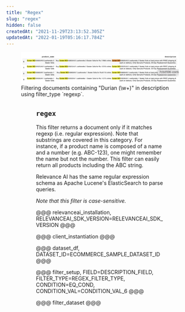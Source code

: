 ```yaml
---
title: "Regex"
slug: "regex"
hidden: false
createdAt: "2021-11-29T23:13:52.305Z"
updatedAt: "2022-01-19T05:16:17.784Z"
---
```

<figure>
<img src="https://github.com/RelevanceAI/RelevanceAI-readme-docs/blob/v1.0.7/docs_template/GENERAL_FEATURES/_assets/regex.png?raw=true" width="2048" alt="7cbd106-contains.png" />
<figcaption>Filtering documents containing "Durian (\w+)" in description using filter_type `regexp`.</figcaption>
<figure>

## `regex`
This filter returns a document only if it matches regexp (i.e. regular expression). Note that substrings are covered in this category. For instance, if a product name is composed of a name and a number (e.g. ABC-123), one might remember the name but not the number. This filter can easily return all products including the ABC string.

Relevance AI has the same regular expression schema as Apache Lucene's ElasticSearch to parse queries.

*Note that this filter is case-sensitive.*

@@@ relevanceai_installation, RELEVANCEAI_SDK_VERSION=RELEVANCEAI_SDK_VERSION @@@

@@@ client_instantiation @@@

@@@ dataset_df, DATASET_ID=ECOMMERCE_SAMPLE_DATASET_ID @@@

@@@ filter_setup, FIELD=DESCRIPTION_FIELD, FILTER_TYPE=REGEX_FILTER_TYPE, CONDITION=EQ_COND, CONDITION_VAL=CONDITION_VAL_6 @@@

@@@ filter_dataset @@@

